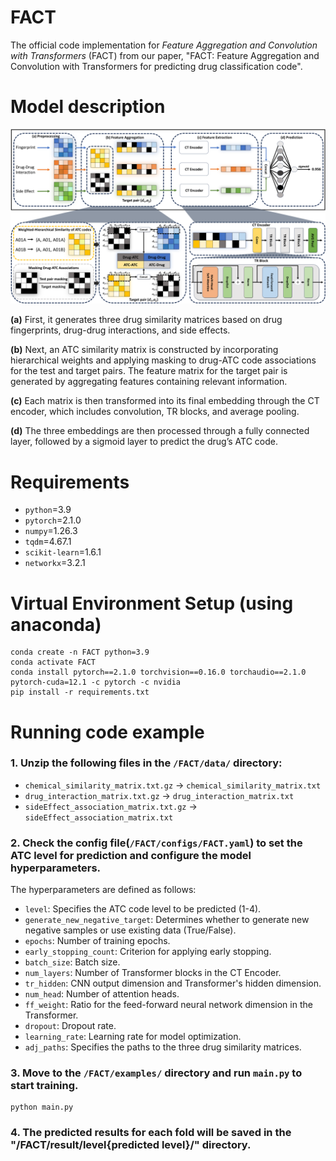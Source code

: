 # FACT
The official code implementation for *Feature Aggregation and Convolution with Transformers* (FACT) from our paper, "FACT: Feature Aggregation and Convolution with Transformers for predicting drug classification code".

# Model description
![FACT](https://github.com/knhc1234/FACT/blob/main/Framework.png)

**(a)** First, it generates three drug similarity matrices based on drug fingerprints, drug-drug interactions, and side effects. 

**(b)** Next, an ATC similarity matrix is constructed by incorporating hierarchical weights and applying masking to drug-ATC code associations for the test and target pairs. The feature matrix for the target pair is generated by aggregating features containing relevant information. 

**(c)** Each matrix is then transformed into its final embedding through the CT encoder, which includes convolution, TR blocks, and average pooling. 

**(d)** The three embeddings are then processed through a fully connected layer, followed by a sigmoid layer to predict the drug’s ATC code.

# Requirements

- `python`=3.9
- `pytorch`=2.1.0
- `numpy`=1.26.3
- `tqdm`=4.67.1
- `scikit-learn`=1.6.1
- `networkx`=3.2.1
  
# Virtual Environment Setup (using anaconda)

```
conda create -n FACT python=3.9
conda activate FACT
conda install pytorch==2.1.0 torchvision==0.16.0 torchaudio==2.1.0 pytorch-cuda=12.1 -c pytorch -c nvidia
pip install -r requirements.txt
```

# Running code example

### 1. Unzip the following files in the `/FACT/data/` directory:
- `chemical_similarity_matrix.txt.gz` → `chemical_similarity_matrix.txt`
- `drug_interaction_matrix.txt.gz` → `drug_interaction_matrix.txt`
- `sideEffect_association_matrix.txt.gz` → `sideEffect_association_matrix.txt`

### 2. Check the config file(`/FACT/configs/FACT.yaml`) to set the ATC level for prediction and configure the model hyperparameters.
The hyperparameters are defined as follows:
- `level`: Specifies the ATC code level to be predicted (1-4).
- `generate_new_negative_target`: Determines whether to generate new negative samples or use existing data (True/False).
- `epochs`: Number of training epochs.
- `early_stopping_count`: Criterion for applying early stopping.
- `batch_size`: Batch size.
- `num_layers`: Number of Transformer blocks in the CT Encoder.
- `tr_hidden`: CNN output dimension and Transformer's hidden dimension.
- `num_head`: Number of attention heads.
- `ff_weight`: Ratio for the feed-forward neural network dimension in the Transformer.
- `dropout`: Dropout rate.
- `learning_rate`: Learning rate for model optimization.
- `adj_paths`:  Specifies the paths to the three drug similarity matrices. 

### 3. Move to the `/FACT/examples/` directory and run `main.py` to start training.
```
python main.py
```

### 4. The predicted results for each fold will be saved in the "/FACT/result/level{predicted level}/" directory.
